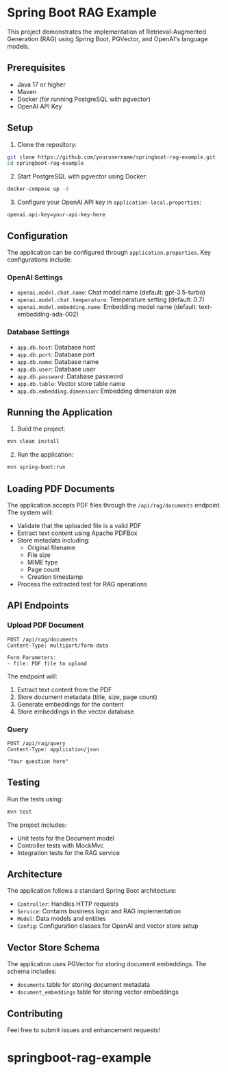 # Spring Boot RAG Example

This project demonstrates the implementation of Retrieval-Augmented Generation (RAG) using Spring Boot, PGVector, and OpenAI's language models.

## Prerequisites

- Java 17 or higher
- Maven
- Docker (for running PostgreSQL with pgvector)
- OpenAI API Key

## Setup

1. Clone the repository:
```bash
git clone https://github.com/yourusername/springboot-rag-example.git
cd springboot-rag-example
```

2. Start PostgreSQL with pgvector using Docker:
```bash
docker-compose up -d
```

3. Configure your OpenAI API key in `application-local.properties`:
```properties
openai.api-key=your-api-key-here
```

## Configuration

The application can be configured through `application.properties`. Key configurations include:

### OpenAI Settings
- `openai.model.chat.name`: Chat model name (default: gpt-3.5-turbo)
- `openai.model.chat.temperature`: Temperature setting (default: 0.7)
- `openai.model.embedding.name`: Embedding model name (default: text-embedding-ada-002)

### Database Settings
- `app.db.host`: Database host
- `app.db.port`: Database port
- `app.db.name`: Database name
- `app.db.user`: Database user
- `app.db.password`: Database password
- `app.db.table`: Vector store table name
- `app.db.embedding.dimension`: Embedding dimension size

## Running the Application

1. Build the project:
```bash
mvn clean install
```

2. Run the application:
```bash
mvn spring-boot:run
```

## Loading PDF Documents

The application accepts PDF files through the `/api/rag/documents` endpoint. The system will:
- Validate that the uploaded file is a valid PDF
- Extract text content using Apache PDFBox
- Store metadata including:
  - Original filename
  - File size
  - MIME type
  - Page count
  - Creation timestamp
- Process the extracted text for RAG operations

## API Endpoints

### Upload PDF Document
```http
POST /api/rag/documents
Content-Type: multipart/form-data

Form Parameters:
- file: PDF file to upload
```

The endpoint will:
1. Extract text content from the PDF
2. Store document metadata (title, size, page count)
3. Generate embeddings for the content
4. Store embeddings in the vector database

### Query
```http
POST /api/rag/query
Content-Type: application/json

"Your question here"
```

## Testing

Run the tests using:
```bash
mvn test
```

The project includes:
- Unit tests for the Document model
- Controller tests with MockMvc
- Integration tests for the RAG service

## Architecture

The application follows a standard Spring Boot architecture:
- `Controller`: Handles HTTP requests
- `Service`: Contains business logic and RAG implementation
- `Model`: Data models and entities
- `Config`: Configuration classes for OpenAI and vector store setup

## Vector Store Schema

The application uses PGVector for storing document embeddings. The schema includes:
- `documents` table for storing document metadata
- `document_embeddings` table for storing vector embeddings

## Contributing

Feel free to submit issues and enhancement requests!
# springboot-rag-example
